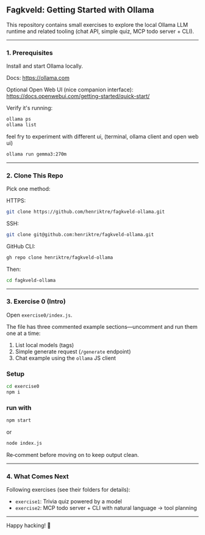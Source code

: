 ## Fagkveld: Getting Started with Ollama

This repository contains small exercises to explore the local Ollama LLM runtime and related tooling (chat API, simple quiz, MCP todo server + CLI).

---

### 1. Prerequisites

Install and start Ollama locally.

Docs: https://ollama.com

Optional Open Web UI (nice companion interface):
https://docs.openwebui.com/getting-started/quick-start/

Verify it's running:

```bash
ollama ps
ollama list
```

feel fry to experiment with different ui, (terminal, ollama client and open web ui)

```bash
ollama run gemma3:270m
```

---

### 2. Clone This Repo

Pick one method:

HTTPS:

```bash
git clone https://github.com/henriktre/fagkveld-ollama.git
```

SSH:

```bash
git clone git@github.com:henriktre/fagkveld-ollama.git
```

GitHub CLI:

```bash
gh repo clone henriktre/fagkveld-ollama
```

Then:

```bash
cd fagkveld-ollama
```

---

### 3. Exercise 0 (Intro)

Open `exercise0/index.js`.

The file has three commented example sections—uncomment and run them one at a time:

1. List local models (tags)
2. Simple generate request (`/generate` endpoint)
3. Chat example using the `ollama` JS client

### Setup

```bash
cd exercise0
npm i
```

### run with

```bash
npm start
```

or

```bash
node index.js
```

Re‑comment before moving on to keep output clean.

---

### 4. What Comes Next

Following exercises (see their folders for details):

- `exercise1`: Trivia quiz powered by a model
- `exercise2`: MCP todo server + CLI with natural language -> tool planning

---

Happy hacking! 🚀
